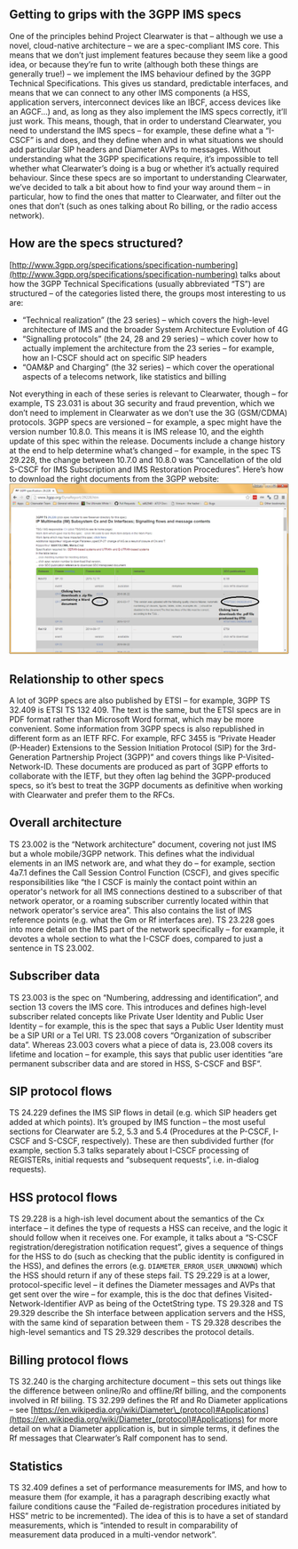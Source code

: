 Getting to grips with the 3GPP IMS specs
----------------------------------------
One of the principles behind Project Clearwater is that – although we use a novel, cloud-native architecture – we are a spec-compliant IMS core. This means that we don’t just implement features because they seem like a good idea, or because they’re fun to write (although both these things are generally true!) – we implement the IMS behaviour defined by the 3GPP Technical Specifications. This gives us standard, predictable interfaces, and means that we can connect to any other IMS components (a HSS, application servers, interconnect devices like an IBCF, access devices like an AGCF…) and, as long as they also implement the IMS specs correctly, it’ll just work. This means, though, that in order to understand Clearwater, you need to understand the IMS specs – for example, these define what a “I-CSCF” is and does, and they define when and in what situations we should add particular SIP headers and Diameter AVPs to messages. Without understanding what the 3GPP specifications require, it’s impossible to tell whether what Clearwater’s doing is a bug or whether it’s actually required behaviour. Since these specs are so important to understanding Clearwater, we’ve decided to talk a bit about how to find your way around them – in particular, how to find the ones that matter to Clearwater, and filter out the ones that don’t (such as ones talking about Ro billing, or the radio access network).

## How are the specs structured?

[http://www.3gpp.org/specifications/specification-numbering](http://www.3gpp.org/specifications/specification-numbering) talks about how the 3GPP Technical Specifications (usually abbreviated “TS”) are structured – of the categories listed there, the groups most interesting to us are:

*   “Technical realization” (the 23 series) – which covers the high-level architecture of IMS and the broader System Architecture Evolution of 4G
*   “Signalling protocols” (the 24, 28 and 29 series) – which cover how to actually implement the architecture from the 23 series – for example, how an I-CSCF should act on specific SIP headers
*   “OAM&P and Charging” (the 32 series) – which cover the operational aspects of a telecoms network, like statistics and billing

Not everything in each of these series is relevant to Clearwater, though – for example, TS 23.031 is about 3G security and fraud prevention, which we don’t need to implement in Clearwater as we don’t use the 3G (GSM/CDMA) protocols. 3GPP specs are versioned – for example, a spec might have the version number 10.8.0\. This means it is IMS release 10, and the eighth update of this spec within the release. Documents include a change history at the end to help determine what’s changed – for example, in the spec TS 29.228, the change between 10.7.0 and 10.8.0 was “Cancellation of the old S-CSCF for IMS Subscription and IMS Restoration Procedures”. Here’s how to download the right documents from the 3GPP website:
![3gppdl](../images/3gppdl.png)

## Relationship to other specs

A lot of 3GPP specs are also published by ETSI – for example, 3GPP TS 32.409 is ETSI TS 132 409\. The text is the same, but the ETSI specs are in PDF format rather than Microsoft Word format, which may be more convenient. Some information from 3GPP specs is also republished in different form as an IETF RFC. For example, RFC 3455 is “Private Header (P-Header) Extensions to the Session Initiation Protocol (SIP) for the 3rd-Generation Partnership Project (3GPP)” and covers things like P-Visited-Network-ID. These documents are produced as part of 3GPP efforts to collaborate with the IETF, but they often lag behind the 3GPP-produced specs, so it’s best to treat the 3GPP documents as definitive when working with Clearwater and prefer them to the RFCs.

## Overall architecture

TS 23.002 is the “Network architecture” document, covering not just IMS but a whole mobile/3GPP network. This defines what the individual elements in an IMS network are, and what they do – for example, section 4a7.1 defines the Call Session Control Function (CSCF), and gives specific responsibilities like “the I CSCF is mainly the contact point within an operator's network for all IMS connections destined to a subscriber of that network operator, or a roaming subscriber currently located within that network operator's service area”. This also contains the list of IMS reference points (e.g. what the Gm or Rf interfaces are). TS 23.228 goes into more detail on the IMS part of the network specifically – for example, it devotes a whole section to what the I-CSCF does, compared to just a sentence in TS 23.002.

## Subscriber data

TS 23.003 is the spec on “Numbering, addressing and identification”, and section 13 covers the IMS core. This introduces and defines high-level subscriber related concepts like Private User Identity and Public User Identity – for example, this is the spec that says a Public User Identity must be a SIP URI or a Tel URI. TS 23.008 covers “Organization of subscriber data”. Whereas 23.003 covers what a piece of data is, 23.008 covers its lifetime and location – for example, this says that public user identities “are permanent subscriber data and are stored in HSS, S-CSCF and BSF”.

## SIP protocol flows

TS 24.229 defines the IMS SIP flows in detail (e.g. which SIP headers get added at which points). It’s grouped by IMS function – the most useful sections for Clearwater are 5.2, 5.3 and 5.4 (Procedures at the P-CSCF, I-CSCF and S-CSCF, respectively). These are then subdivided further (for example, section 5.3 talks separately about I-CSCF processing of REGISTERs, initial requests and “subsequent requests”, i.e. in-dialog requests).

## HSS protocol flows

TS 29.228 is a high-ish level document about the semantics of the Cx interface – it defines the type of requests a HSS can receive, and the logic it should follow when it receives one. For example, it talks about a “S-CSCF registration/deregistration notification request”, gives a sequence of things for the HSS to do (such as checking that the public identity is configured in the HSS), and defines the errors (e.g. `DIAMETER_ERROR_USER_UNKNOWN`) which the HSS should return if any of these steps fail. TS 29.229 is at a lower, protocol-specific level – it defines the Diameter messages and AVPs that get sent over the wire – for example, this is the doc that defines Visited-Network-Identifier AVP as being of the OctetString type. TS 29.328 and TS 29.329 describe the Sh interface between application servers and the HSS, with the same kind of separation between them - TS 29.328 describes the high-level semantics and TS 29.329 describes the protocol details.

## Billing protocol flows

TS 32.240 is the charging architecture document – this sets out things like the difference between online/Ro and offline/Rf billing, and the components involved in Rf biiling. TS 32.299 defines the Rf and Ro Diameter applications – see [https://en.wikipedia.org/wiki/Diameter\_(protocol)#Applications](https://en.wikipedia.org/wiki/Diameter_(protocol)#Applications) for more detail on what a Diameter application is, but in simple terms, it defines the Rf messages that Clearwater’s Ralf component has to send.

## Statistics

TS 32.409 defines a set of performance measurements for IMS, and how to measure them (for example, it has a paragraph describing exactly what failure conditions cause the “Failed de-registration procedures initiated by HSS” metric to be incremented). The idea of this is to have a set of standard measurements, which is “intended to result in comparability of measurement data produced in a multi-vendor network”.
